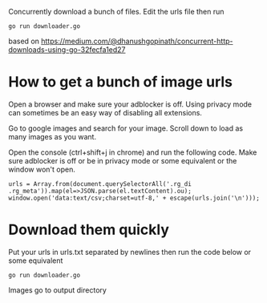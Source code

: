 Concurrently download a bunch of files.  Edit the urls file then run 

    go run downloader.go

based on https://medium.com/@dhanushgopinath/concurrent-http-downloads-using-go-32fecfa1ed27

# How to get a bunch of image urls

Open a browser and make sure your adblocker is off.  Using privacy mode can sometimes be an easy way of disabling all extensions.

Go to google images and search for your image.  Scroll down to load as many images as you want. 

Open the console (ctrl+shift+j in chrome) and run the following code.  Make sure adblocker is off or be in privacy mode or some equivalent or the window won't open.

    urls = Array.from(document.querySelectorAll('.rg_di .rg_meta')).map(el=>JSON.parse(el.textContent).ou);
    window.open('data:text/csv;charset=utf-8,' + escape(urls.join('\n')));


# Download them quickly

Put your urls in urls.txt separated by newlines then run the code below or some equivalent 

    go run downloader.go

Images go to output directory
